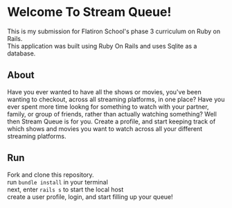 # Welcome To Stream Queue!

This is my submission for Flatiron School's phase 3 curriculum on Ruby on Rails. 
<br>
This application was built using Ruby On Rails and uses Sqlite as a database.

## About 
Have you ever wanted to have all the shows or movies, you've been wanting to checkout, across all streaming platforms, in one place? Have you ever spent more time lookng for something to watch with your partner, family, or group of friends, rather than actually watching something? Well then Stream Queue is for you. Create a profile, and start keeping track of which shows and movies you want to watch across all your different streaming platforms. 

## Run 

Fork and clone this repository.
<br>
run `bundle install` in your terminal
<br>
next, enter `rails s` to start the local host
<br>
create a user profile, login, and start filling up your queue! 


